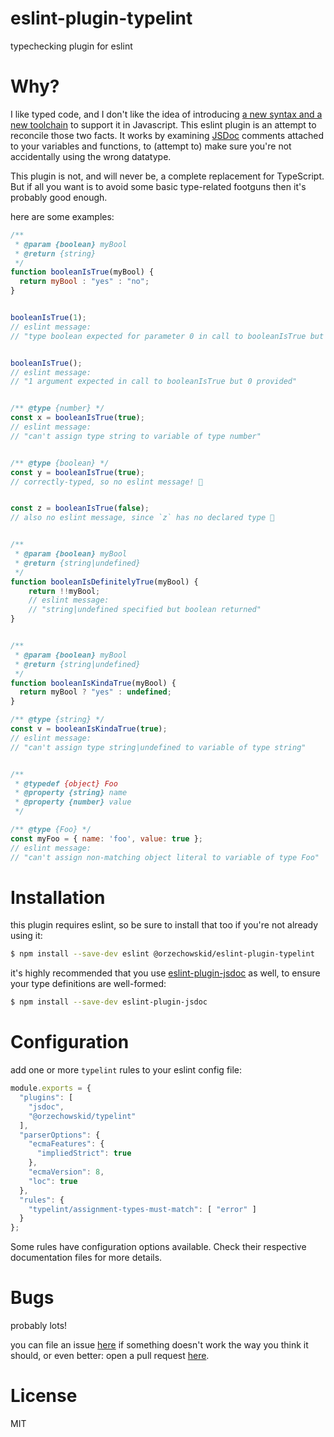 # eslint-plugin-typelint
typechecking plugin for eslint

# Why?
I like typed code, and I don't like the idea of introducing [a new syntax and a new toolchain](https://www.typescriptlang.org/) to support it in Javascript.  This eslint plugin is an attempt to reconcile those two facts.  It works by examining [JSDoc](https://jsdoc.app/) comments attached to your variables and functions, to (attempt to) make sure you're not accidentally using the wrong datatype.

This plugin is not, and will never be, a complete replacement for TypeScript.  But if all you want is to avoid some basic type-related footguns then it's probably good enough.

here are some examples:

```javascript
/**
 * @param {boolean} myBool
 * @return {string}
 */
function booleanIsTrue(myBool) {
  return myBool : "yes" : "no";
}


booleanIsTrue(1);
// eslint message:
// "type boolean expected for parameter 0 in call to booleanIsTrue but number provided"


booleanIsTrue();
// eslint message:
// "1 argument expected in call to booleanIsTrue but 0 provided"


/** @type {number} */
const x = booleanIsTrue(true);
// eslint message:
// "can't assign type string to variable of type number"


/** @type {boolean} */
const y = booleanIsTrue(true);
// correctly-typed, so no eslint message! 🎉


const z = booleanIsTrue(false);
// also no eslint message, since `z` has no declared type 🤔


/**
 * @param {boolean} myBool
 * @return {string|undefined}
 */
function booleanIsDefinitelyTrue(myBool) {
    return !!myBool;
    // eslint message:
    // "string|undefined specified but boolean returned"
}


/**
 * @param {boolean} myBool
 * @return {string|undefined}
 */
function booleanIsKindaTrue(myBool) {
  return myBool ? "yes" : undefined;
}

/** @type {string} */
const v = booleanIsKindaTrue(true);
// eslint message:
// "can't assign type string|undefined to variable of type string"


/**
 * @typedef {object} Foo
 * @property {string} name
 * @property {number} value
 */

/** @type {Foo} */
const myFoo = { name: 'foo', value: true };
// eslint message:
// "can't assign non-matching object literal to variable of type Foo"
```

# Installation
this plugin requires eslint, so be sure to install that too if you're not already using it:
```bash
$ npm install --save-dev eslint @orzechowskid/eslint-plugin-typelint
```
it's highly recommended that you use [eslint-plugin-jsdoc](https://github.com/gajus/eslint-plugin-jsdoc) as well, to ensure your type definitions are well-formed:
```bash
$ npm install --save-dev eslint-plugin-jsdoc
```

# Configuration
add one or more `typelint` rules to your eslint config file:

```javascript
module.exports = {
  "plugins": [
    "jsdoc",
    "@orzechowskid/typelint"
  ],
  "parserOptions": {
    "ecmaFeatures": {
      "impliedStrict": true
    },
    "ecmaVersion": 8,
    "loc": true
  },
  "rules": {
    "typelint/assignment-types-must-match": [ "error" ]
  }
};
```

Some rules have configuration options available.  Check their respective documentation files for more details.

# Bugs
probably lots!

you can file an issue [here](https://github.com/orzechowskid/eslint-plugin-typelint/issues) if something doesn't work the way you think it should, or even better: open a pull request [here](https://github.com/orzechowskid/eslint-plugin-typelint/pulls).

# License
MIT
